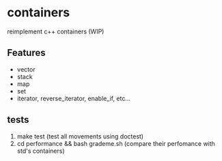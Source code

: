 # containers
reimplement c++ containers (WIP)

## Features
* vector
* stack
* map
* set
* iterator, reverse_iterator, enable_if, etc...

## tests
1. make test (test all movements using doctest)
2. cd performance && bash grademe.sh (compare their perfomance with std's containers)
